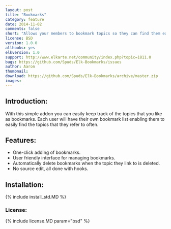 ```yaml
---
layout: post
title: "Bookmarks"
category: feature
date: 2014-11-02
comments: false
short: "Allows your members to bookmark topics so they can find them easily in the future"
license: BSD
version: 1.0.0
allhooks: yes
elkversion: 1.0
support: http://www.elkarte.net/community/index.php?topic=1811.0
bugs: https://github.com/Spuds/Elk-Bookmarks/issues
author: Aaron
thumbnail:
download: https://github.com/Spuds/Elk-Bookmarks/archive/master.zip
images:
---
```


## Introduction:
With this simple addon you can easily keep track of the topics that you like as bookmarks.  Each user will have their own bookmark list enabling them to easily find the topics that they refer to often.

## Features:
-  One-click adding of bookmarks.
-  User friendly interface for managing bookmarks.
-  Automatically delete bookmarks when the topic they link to is deleted.
-  No source edit, all done with hooks.

## Installation:
{% include install_std.MD %}

### License:
{% include license.MD param="bsd" %}